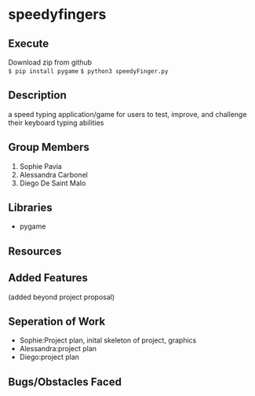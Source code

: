 # speedyfingers

## Execute
Download zip from github  
`$ pip install pygame`
`$ python3 speedyFinger.py`


## Description
a speed typing application/game for users to test, improve, and challenge their keyboard typing abilities 

## Group Members
1. Sophie Pavia
2. Alessandra Carbonel
3. Diego De Saint Malo

## Libraries
- pygame

## Resources

## Added Features 
(added beyond project proposal)

## Seperation of Work
- Sophie:Project plan, inital skeleton of project, graphics
- Alessandra:project plan
- Diego:project plan

## Bugs/Obstacles Faced

